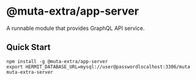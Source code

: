 # @muta-extra/app-server

A runnable module that provides GraphQL API service.

## Quick Start

```
npm install -g @muta-extra/app-server
export HERMIT_DATABASE_URL=mysql://user@passwordlocalhost:3306/muta
muta-extra-server
```
